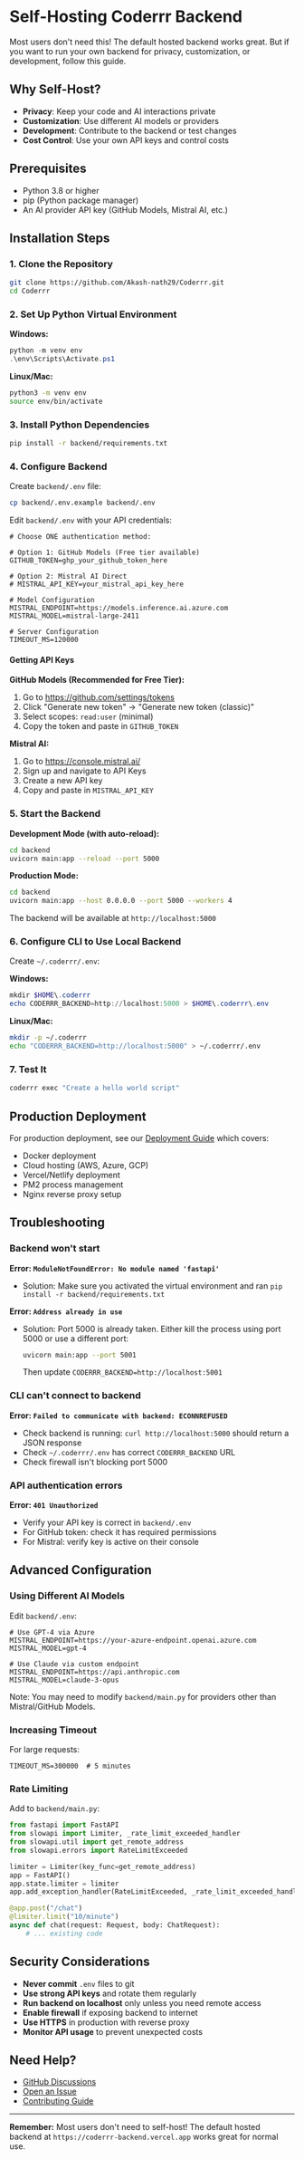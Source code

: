 # Self-Hosting Coderrr Backend

Most users don't need this! The default hosted backend works great. But if you want to run your own backend for privacy, customization, or development, follow this guide.

## Why Self-Host?

- **Privacy**: Keep your code and AI interactions private
- **Customization**: Use different AI models or providers
- **Development**: Contribute to the backend or test changes
- **Cost Control**: Use your own API keys and control costs

## Prerequisites

- Python 3.8 or higher
- pip (Python package manager)
- An AI provider API key (GitHub Models, Mistral AI, etc.)

## Installation Steps

### 1. Clone the Repository

```bash
git clone https://github.com/Akash-nath29/Coderrr.git
cd Coderrr
```

### 2. Set Up Python Virtual Environment

**Windows:**
```powershell
python -m venv env
.\env\Scripts\Activate.ps1
```

**Linux/Mac:**
```bash
python3 -m venv env
source env/bin/activate
```

### 3. Install Python Dependencies

```bash
pip install -r backend/requirements.txt
```

### 4. Configure Backend

Create `backend/.env` file:

```bash
cp backend/.env.example backend/.env
```

Edit `backend/.env` with your API credentials:

```env
# Choose ONE authentication method:

# Option 1: GitHub Models (Free tier available)
GITHUB_TOKEN=ghp_your_github_token_here

# Option 2: Mistral AI Direct
# MISTRAL_API_KEY=your_mistral_api_key_here

# Model Configuration
MISTRAL_ENDPOINT=https://models.inference.ai.azure.com
MISTRAL_MODEL=mistral-large-2411

# Server Configuration
TIMEOUT_MS=120000
```

#### Getting API Keys

**GitHub Models (Recommended for Free Tier):**
1. Go to https://github.com/settings/tokens
2. Click "Generate new token" → "Generate new token (classic)"
3. Select scopes: `read:user` (minimal)
4. Copy the token and paste in `GITHUB_TOKEN`

**Mistral AI:**
1. Go to https://console.mistral.ai/
2. Sign up and navigate to API Keys
3. Create a new API key
4. Copy and paste in `MISTRAL_API_KEY`

### 5. Start the Backend

**Development Mode (with auto-reload):**
```bash
cd backend
uvicorn main:app --reload --port 5000
```

**Production Mode:**
```bash
cd backend
uvicorn main:app --host 0.0.0.0 --port 5000 --workers 4
```

The backend will be available at `http://localhost:5000`

### 6. Configure CLI to Use Local Backend

Create `~/.coderrr/.env`:

**Windows:**
```powershell
mkdir $HOME\.coderrr
echo CODERRR_BACKEND=http://localhost:5000 > $HOME\.coderrr\.env
```

**Linux/Mac:**
```bash
mkdir -p ~/.coderrr
echo "CODERRR_BACKEND=http://localhost:5000" > ~/.coderrr/.env
```

### 7. Test It

```bash
coderrr exec "Create a hello world script"
```

## Production Deployment

For production deployment, see our [Deployment Guide](./DEPLOYMENT.md) which covers:
- Docker deployment
- Cloud hosting (AWS, Azure, GCP)
- Vercel/Netlify deployment
- PM2 process management
- Nginx reverse proxy setup

## Troubleshooting

### Backend won't start

**Error: `ModuleNotFoundError: No module named 'fastapi'`**
- Solution: Make sure you activated the virtual environment and ran `pip install -r backend/requirements.txt`

**Error: `Address already in use`**
- Solution: Port 5000 is already taken. Either kill the process using port 5000 or use a different port:
  ```bash
  uvicorn main:app --port 5001
  ```
  Then update `CODERRR_BACKEND=http://localhost:5001`

### CLI can't connect to backend

**Error: `Failed to communicate with backend: ECONNREFUSED`**
- Check backend is running: `curl http://localhost:5000` should return a JSON response
- Check `~/.coderrr/.env` has correct `CODERRR_BACKEND` URL
- Check firewall isn't blocking port 5000

### API authentication errors

**Error: `401 Unauthorized`**
- Verify your API key is correct in `backend/.env`
- For GitHub token: check it has required permissions
- For Mistral: verify key is active on their console

## Advanced Configuration

### Using Different AI Models

Edit `backend/.env`:

```env
# Use GPT-4 via Azure
MISTRAL_ENDPOINT=https://your-azure-endpoint.openai.azure.com
MISTRAL_MODEL=gpt-4

# Use Claude via custom endpoint
MISTRAL_ENDPOINT=https://api.anthropic.com
MISTRAL_MODEL=claude-3-opus
```

Note: You may need to modify `backend/main.py` for providers other than Mistral/GitHub Models.

### Increasing Timeout

For large requests:

```env
TIMEOUT_MS=300000  # 5 minutes
```

### Rate Limiting

Add to `backend/main.py`:

```python
from fastapi import FastAPI
from slowapi import Limiter, _rate_limit_exceeded_handler
from slowapi.util import get_remote_address
from slowapi.errors import RateLimitExceeded

limiter = Limiter(key_func=get_remote_address)
app = FastAPI()
app.state.limiter = limiter
app.add_exception_handler(RateLimitExceeded, _rate_limit_exceeded_handler)

@app.post("/chat")
@limiter.limit("10/minute")
async def chat(request: Request, body: ChatRequest):
    # ... existing code
```

## Security Considerations

- **Never commit** `.env` files to git
- **Use strong API keys** and rotate them regularly
- **Run backend on localhost** only unless you need remote access
- **Enable firewall** if exposing backend to internet
- **Use HTTPS** in production with reverse proxy
- **Monitor API usage** to prevent unexpected costs

## Need Help?

- [GitHub Discussions](https://github.com/Akash-nath29/Coderrr/discussions)
- [Open an Issue](https://github.com/Akash-nath29/Coderrr/issues)
- [Contributing Guide](../CONTRIBUTING.md)

---

**Remember:** Most users don't need to self-host! The default hosted backend at `https://coderrr-backend.vercel.app` works great for normal use.
